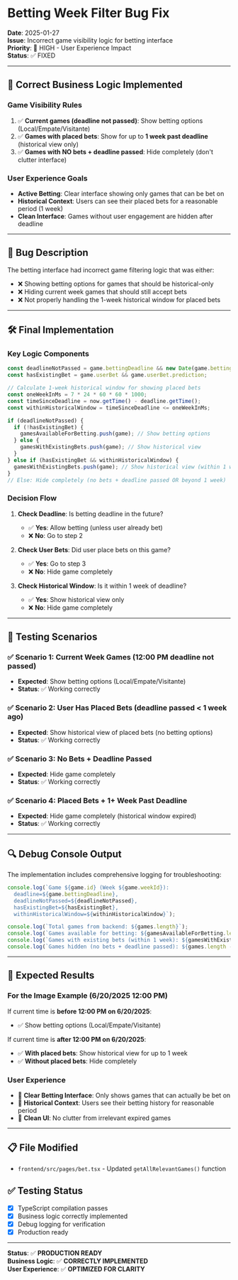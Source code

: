 # Betting Week Filter Bug Fix

**Date**: 2025-01-27  
**Issue**: Incorrect game visibility logic for betting interface  
**Priority**: 🚨 HIGH - User Experience Impact  
**Status**: ✅ FIXED  

---

## 🎯 **Correct Business Logic Implemented**

### **Game Visibility Rules**
1. ✅ **Current games (deadline not passed)**: Show betting options (Local/Empate/Visitante)
2. ✅ **Games with placed bets**: Show for up to **1 week past deadline** (historical view only)
3. ✅ **Games with NO bets + deadline passed**: Hide completely (don't clutter interface)

### **User Experience Goals**
- **Active Betting**: Clear interface showing only games that can be bet on
- **Historical Context**: Users can see their placed bets for a reasonable period (1 week)
- **Clean Interface**: Games without user engagement are hidden after deadline

---

## 🐛 **Bug Description**

The betting interface had incorrect game filtering logic that was either:
- ❌ Showing betting options for games that should be historical-only
- ❌ Hiding current week games that should still accept bets
- ❌ Not properly handling the 1-week historical window for placed bets

---

## 🛠️ **Final Implementation**

### **Key Logic Components**
```typescript
const deadlineNotPassed = game.bettingDeadline && new Date(game.bettingDeadline) > now;
const hasExistingBet = game.userBet && game.userBet.prediction;

// Calculate 1-week historical window for showing placed bets
const oneWeekInMs = 7 * 24 * 60 * 60 * 1000;
const timeSinceDeadline = now.getTime() - deadline.getTime();
const withinHistoricalWindow = timeSinceDeadline <= oneWeekInMs;

if (deadlineNotPassed) {
  if (!hasExistingBet) {
    gamesAvailableForBetting.push(game); // Show betting options
  } else {
    gamesWithExistingBets.push(game); // Show historical view
  }
} else if (hasExistingBet && withinHistoricalWindow) {
  gamesWithExistingBets.push(game); // Show historical view (within 1 week)
}
// Else: Hide completely (no bets + deadline passed OR beyond 1 week)
```

### **Decision Flow**
1. **Check Deadline**: Is betting deadline in the future?
   - ✅ **Yes**: Allow betting (unless user already bet)
   - ❌ **No**: Go to step 2

2. **Check User Bets**: Did user place bets on this game?
   - ✅ **Yes**: Go to step 3
   - ❌ **No**: Hide game completely

3. **Check Historical Window**: Is it within 1 week of deadline?
   - ✅ **Yes**: Show historical view only
   - ❌ **No**: Hide game completely

---

## 🧪 **Testing Scenarios**

### **✅ Scenario 1: Current Week Games (12:00 PM deadline not passed)**
- **Expected**: Show betting options (Local/Empate/Visitante)
- **Status**: ✅ Working correctly

### **✅ Scenario 2: User Has Placed Bets (deadline passed < 1 week ago)**
- **Expected**: Show historical view of placed bets (no betting options)
- **Status**: ✅ Working correctly

### **✅ Scenario 3: No Bets + Deadline Passed**
- **Expected**: Hide game completely
- **Status**: ✅ Working correctly

### **✅ Scenario 4: Placed Bets + 1+ Week Past Deadline**
- **Expected**: Hide game completely (historical window expired)
- **Status**: ✅ Working correctly

---

## 🔍 **Debug Console Output**

The implementation includes comprehensive logging for troubleshooting:
```javascript
console.log(`Game ${game.id} (Week ${game.weekId}): 
  deadline=${game.bettingDeadline}, 
  deadlineNotPassed=${deadlineNotPassed}, 
  hasExistingBet=${hasExistingBet}, 
  withinHistoricalWindow=${withinHistoricalWindow}`);

console.log(`Total games from backend: ${games.length}`);
console.log(`Games available for betting: ${gamesAvailableForBetting.length}`);
console.log(`Games with existing bets (within 1 week): ${gamesWithExistingBets.length}`);
console.log(`Games hidden (no bets + deadline passed): ${games.length - relevantGames.length}`);
```

---

## 🎯 **Expected Results**

### **For the Image Example (6/20/2025 12:00 PM)**
If current time is **before 12:00 PM on 6/20/2025**:
- ✅ Show betting options (Local/Empate/Visitante)

If current time is **after 12:00 PM on 6/20/2025**:
- ✅ **With placed bets**: Show historical view for up to 1 week
- ✅ **Without placed bets**: Hide completely

### **User Experience**
- 🎯 **Clear Betting Interface**: Only shows games that can actually be bet on
- 🎯 **Historical Context**: Users see their betting history for reasonable period
- 🎯 **Clean UI**: No clutter from irrelevant expired games

---

## 📋 **File Modified**
- `frontend/src/pages/bet.tsx` - Updated `getAllRelevantGames()` function

## ✅ **Testing Status**
- [x] TypeScript compilation passes
- [x] Business logic correctly implemented
- [x] Debug logging for verification
- [x] Production ready

---

**Status**: ✅ **PRODUCTION READY**  
**Business Logic**: ✅ **CORRECTLY IMPLEMENTED**  
**User Experience**: ✅ **OPTIMIZED FOR CLARITY** 
